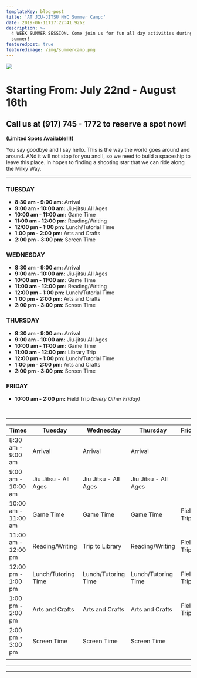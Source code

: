 ```yaml
---
templateKey: blog-post
title: 'AT JIU-JITSU NYC Summer Camp:'
date: 2019-06-11T17:22:41.926Z
description: >-
  4 WEEK SUMMER SESSION. Come join us for fun all day activities during the
  summer!
featuredpost: true
featuredimage: /img/summercamp.png
---
```

![](/img/summercamp.png)

# Starting From: July 22nd - August 16th

## Call us at (917) 745 - 1772 to reserve a spot now!

**(Limited Spots Available!!!)**


You say goodbye and I say hello. This is the way the world goes around and around. ANd it will not stop for you and I, so we need to build a spaceship to leave this place. In hopes to finding a shooting star that we can ride along the Milky Way.



- - -




### TUESDAY


* **8:30 am - 9:00 am:** Arrival
* **9:00 am - 10:00 am:** Jiu-jitsu All Ages
* **10:00 am - 11:00 am:** Game Time
* **11:00 am - 12:00 pm:** Reading/Writing
* **12:00 pm - 1:00 pm:** Lunch/Tutorial Time
* **1:00 pm - 2:00 pm:** Arts and Crafts
* **2:00 pm - 3:00 pm:** Screen Time

### WEDNESDAY

* **8:30 am - 9:00 am:** Arrival
* **9:00 am - 10:00 am:** Jiu-jitsu All Ages
* **10:00 am - 11:00 am:** Game Time
* **11:00 am - 12:00 pm:** Reading/Writing
* **12:00 pm - 1:00 pm:** Lunch/Tutorial Time
* **1:00 pm - 2:00 pm:** Arts and Crafts
* **2:00 pm - 3:00 pm:** Screen Time

### THURSDAY

* **8:30 am - 9:00 am:** Arrival
* **9:00 am - 10:00 am:** Jiu-jitsu All Ages
* **10:00 am - 11:00 am:** Game Time
* **11:00 am - 12:00 pm:** Library Trip
* **12:00 pm - 1:00 pm:** Lunch/Tutorial Time
* **1:00 pm - 2:00 pm:** Arts and Crafts
* **2:00 pm - 3:00 pm:** Screen Time

### FRIDAY


* **10:00 am - 2:00 pm:** Field Trip _(Every Other Friday)_



<br>




- - -

| Times               | Tuesday              | Wednesday            | Thursday             | Friday      |
| ------------------- | -------------------- | -------------------- | -------------------- | ----------- |
| 8:30 am - 9:00 am   | Arrival              | Arrival              | Arrival              |             |
| 9:00 am - 10:00 am  | Jiu Jitsu - All Ages | Jiu Jitsu - All Ages | Jiu Jitsu - All Ages |             |
| 10:00 am - 11:00 am | Game Time            | Game Time            | Game Time            | Field Trip* |
| 11:00 am - 12:00 pm | Reading/Writing      | Trip to Library      | Reading/Writing      | Field Trip* |
| 12:00 pm - 1:00 pm  | Lunch/Tutoring Time  | Lunch/Tutoring Time  | Lunch/Tutoring Time  | Field Trip* |
| 1:00 pm - 2:00 pm   | Arts and Crafts      | Arts and Crafts      | Arts and Crafts      | Field Trip* |
| 2:00 pm - 3:00 pm   | Screen Time          | Screen Time          | Screen Time          |             |
|                     |                      |                      |                      |             |

- - -

- - -
